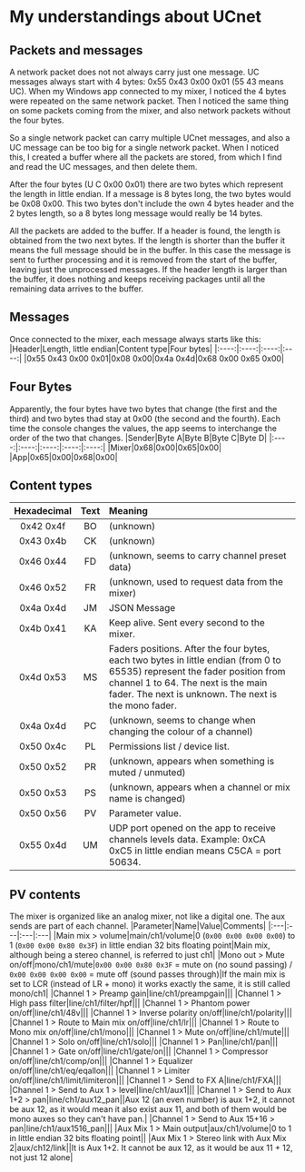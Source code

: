 # My understandings about UCnet
## Packets and messages
A network packet does not not always carry just one message. UC messages always start with 4 bytes: 0x55 0x43 0x00 0x01 (55 43 means UC). When my Windows app connected to my mixer, I noticed the 4 bytes were repeated on the same network packet. Then I noticed the same thing on some packets coming from the mixer, and also network packets without the four bytes.

So a single network packet can carry multiple UCnet messages, and also a UC message can be too big for a single network packet. When I noticed this, I created a buffer where all the packets are stored, from which I find and read the UC messages, and then delete them.

After the four bytes (U C 0x00 0x01) there are two bytes which represent the length in little endian. If a message is 8 bytes long, the two bytes would be 0x08 0x00. This two bytes don't include the own 4 bytes header and the 2 bytes length, so a 8 bytes long message would really be 14 bytes.

All the packets are added to the buffer. If a header is found, the length is obtained from the two next bytes. If the length is shorter than the buffer it means the full message should be in the buffer. In this case the message is sent to further processing and it is removed from the start of the buffer, leaving just the unprocessed messages. If the header length is larger than the buffer, it does nothing and keeps receiving packages until all the remaining data arrives to the buffer.

## Messages
Once connected to the mixer, each message always starts like this:
|Header|Length, little endian|Content type|Four bytes|
|:----:|:----:|:----:|:----:|
|0x55 0x43 0x00 0x01|0x08 0x00|0x4a 0x4d|0x68 0x00 0x65 0x00|

## Four Bytes
Apparently, the four bytes have two bytes that change (the first and the third) and two bytes thad stay at 0x00 (the second and the fourth). Each time the console changes the values, the app seems to interchange the order of the two that changes.
|Sender|Byte A|Byte B|Byte C|Byte D|
|:----:|:----:|:----:|:----:|:----:|
|Mixer|0x68|0x00|0x65|0x00|
|App|0x65|0x00|0x68|0x00|

## Content types
|Hexadecimal|Text|Meaning|
|:----:|:----:|:----|
|0x42 0x4f|BO|(unknown)|
|0x43 0x4b|CK|(unknown)|
|0x46 0x44|FD|(unknown, seems to carry channel preset data)|
|0x46 0x52|FR|(unknown, used to request data from the mixer)|
|0x4a 0x4d|JM|JSON Message|
|0x4b 0x41|KA|Keep alive. Sent every second to the mixer.|
|0x4d 0x53|MS|Faders positions. After the four bytes, each two bytes in little endian (from 0 to 65535) represent the fader position from channel 1 to 64. The next is the main fader. The next is unknown. The next is the mono fader.|
|0x4a 0x4d|PC|(unknown, seems to change when changing the colour of a channel)|
|0x50 0x4c|PL|Permissions list / device list.|
|0x50 0x52|PR|(unknown, appears when something is muted / unmuted)|
|0x50 0x53|PS|(unknown, appears when a channel or mix name is changed)|
|0x50 0x56|PV|Parameter value.|
|0x55 0x4d|UM|UDP port opened on the app to receive channels levels data. Example: 0xCA 0xC5 in little endian means C5CA = port 50634.|

## PV contents
The mixer is organized like an analog mixer, not like a digital one. The aux sends are part of each channel.
|Parameter|Name|Value|Comments|
|:---|:---|:---|:---|
|Main mix > volume|main/ch1/volume|0 (`0x00 0x00 0x00 0x00`) to 1 (`0x00 0x00 0x80 0x3F`) in little endian 32 bits floating point|Main mix, although being a stereo channel, is referred to just ch1|
|Mono out > Mute on/off|mono/ch1/mute|`0x00 0x00 0x80 0x3F` = mute on (no sound passing) / `0x00 0x00 0x00 0x00` = mute off (sound passes through)|If the main mix is set to LCR (instead of LR + mono) it works exactly the same, it is still called mono/ch1|
|Channel 1 > Preamp gain|line/ch1/preampgain|||
|Channel 1 > High pass filter|line/ch1/filter/hpf|||
|Channel 1 > Phantom power on/off|line/ch1/48v|||
|Channel 1 > Inverse polarity on/off|line/ch1/polarity|||
|Channel 1 > Route to Main mix on/off|line/ch1/lr|||
|Channel 1 > Route to Mono mix on/off|line/ch1/mono|||
|Channel 1 > Mute on/off|line/ch1/mute|||
|Channel 1 > Solo on/off|line/ch1/solo|||
|Channel 1 > Pan|line/ch1/pan|||
|Channel 1 > Gate on/off|line/ch1/gate/on|||
|Channel 1 > Compressor on/off|line/ch1/comp/on|||
|Channel 1 > Equalizer on/off|line/ch1/eq/eqallon|||
|Channel 1 > Limiter on/off|line/ch1/limit/limiteron|||
|Channel 1 > Send to FX A|line/ch1/FXA|||
|Channel 1 > Send to Aux 1 > level|line/ch1/aux1|||
|Channel 1 > Send to Aux 1+2 > pan|line/ch1/aux12_pan||Aux 12 (an even number) is aux 1+2, it cannot be aux 12, as it would mean it also exist aux 11, and both of them would be mono auxes so they can't have pan.|
|Channel 1 > Send to Aux 15+16 > pan|line/ch1/aux1516_pan|||
|Aux Mix 1 > Main output|aux/ch1/volume|0 to 1 in little endian 32 bits floating point||
|Aux Mix 1 > Stereo link with Aux Mix 2|aux/ch12/link||It is Aux 1+2. It cannot be aux 12, as it would be aux 11 + 12, not just 12 alone|
